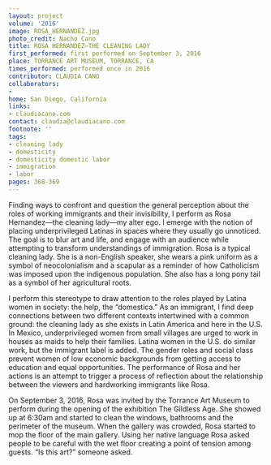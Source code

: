 ```yaml
---
layout: project
volume: '2016'
image: ROSA_HERNANDEZ.jpg
photo_credit: Nacho Cano
title: ROSA HERNANDEZ—THE CLEANING LADY
first_performed: first performed on September 3, 2016
place: TORRANCE ART MUSEUM, TORRANCE, CA
times_performed: performed once in 2016
contributor: CLAUDIA CANO
collaborators:
- 
home: San Diego, California
links:
- claudiacano.com
contact: claudia@claudiacano.com
footnote: ''
tags:
- cleaning lady
- domesticity
- domesticity domestic labor
- immigration
- labor
pages: 368-369
---
```


Finding ways to confront and question the general perception about the roles of working immigrants and their invisibility, I perform as Rosa Hernandez—the cleaning lady—my alter ego. I emerge with the notion of placing underprivileged Latinas in spaces where they usually go unnoticed. The goal is to blur art and life, and engage with an audience while attempting to transform understandings of immigration. Rosa is a typical cleaning lady. She is a non-English speaker, she wears a pink uniform as a symbol of neocolonialism and a scapular as a reminder of how Catholicism was imposed upon the indigenous population. She also has a long pony tail as a symbol of her agricultural roots.

I perform this stereotype to draw attention to the roles played by Latina women in society: the help, the “domestica.” As an immigrant, I find deep connections between two different contexts intertwined with a common ground: the cleaning lady as she exists in Latin America and here in the U.S. In Mexico, underprivileged women from small villages are urged to work in houses as maids to help their families. Latina women in the U.S. do similar work, but the immigrant label is added. The gender roles and social class prevent women of low economic backgrounds from getting access to education and equal opportunities. The performance of Rosa and her actions is an attempt to trigger a process of reflection about the relationship between the viewers and hardworking immigrants like Rosa.

On September 3, 2016, Rosa was invited by the Torrance Art Museum to perform during the opening of the exhibition The Gildless Age. She showed up at 6:30am and started to clean the windows, bathrooms and the perimeter of the museum. When the gallery was crowded, Rosa started to mop the floor of the main gallery. Using her native language Rosa asked people to be careful with the wet floor creating a point of tension among guests. “Is this art?” someone asked.
